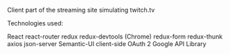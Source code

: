 Client part of the streaming site simulating twitch.tv

Technologies used:

React
react-router
redux
redux-devtools (Chrome)
redux-form
redux-thunk
axios
json-server
Semantic-UI
client-side OAuth 2
Google API Library